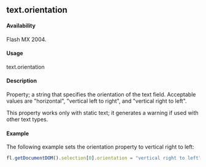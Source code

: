 ## text.orientation

#### Availability

Flash MX 2004.

#### Usage

text.orientation

#### Description

Property; a string that specifies the orientation of the text field. Acceptable values are "horizontal", "vertical left to right", and "vertical right to left".

This property works only with static text; it generates a warning if used with other text types.

#### Example

The following example sets the orientation property to vertical right to left:
```javascript
fl.getDocumentDOM().selection[0].orientation = "vertical right to left";
```